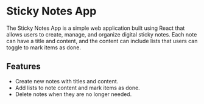 # Sticky Notes App

The Sticky Notes App is a simple web application built using React that allows users to create, manage, and organize digital sticky notes. Each note can have a title and content, and the content can include lists that users can toggle to mark items as done.

## Features

- Create new notes with titles and content.
- Add lists to note content and mark items as done.
- Delete notes when they are no longer needed.